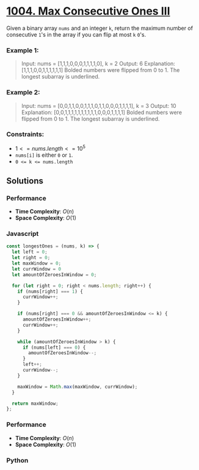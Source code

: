 # [1004. Max Consecutive Ones III](https://leetcode.com/problems/max-consecutive-ones-iii/description)

Given a binary array `nums` and an integer `k`, return the maximum number of consecutive `1`'s in the array if you can flip at most `k` `0`'s.

 
### Example 1:
> Input: nums = [1,1,1,0,0,0,1,1,1,1,0], k = 2
> Output: 6
> Explanation: [1,1,1,0,0,1,1,1,1,1,1]
> Bolded numbers were flipped from 0 to 1. The longest subarray is underlined.


### Example 2:
> Input: nums = [0,0,1,1,0,0,1,1,1,0,1,1,0,0,0,1,1,1,1], k = 3
Output: 10
Explanation: [0,0,1,1,1,1,1,1,1,1,1,1,0,0,0,1,1,1,1]
Bolded numbers were flipped from 0 to 1. The longest subarray is underlined.
 

### Constraints:
- $1 <= nums.length <= 10^{5}$
- `nums[i]` is either `0` or `1`.
- `0 <= k <= nums.length`



## Solutions

### Performance

- **Time Complexity**: $O(n)$
- **Space Complexity**: $O(1)$

### Javascript
```javascript
const longestOnes = (nums, k) => {
  let left = 0;
  let right = 0;
  let maxWindow = 0;
  let currWindow = 0
  let amountOfZeroesInWindow = 0;

  for (let right = 0; right < nums.length; right++) {
    if (nums[right] === 1) {
      currWindow++;
    }

    if (nums[right] === 0 && amountOfZeroesInWindow <= k) {
      amountOfZeroesInWindow++;
      currWindow++;
    }

    while (amountOfZeroesInWindow > k) {
      if (nums[left] === 0) {
        amountOfZeroesInWindow--;
      }
      left++;
      currWindow--;
    }

    maxWindow = Math.max(maxWindow, currWindow);
  }

  return maxWindow;
};
```

### Performance

- **Time Complexity**: $O(n)$
- **Space Complexity**: $O(1)$

### Python
```python

```